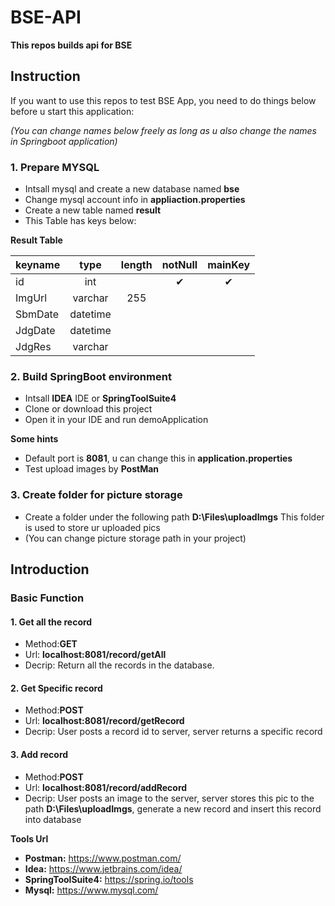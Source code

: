 # BSE-API
**This repos builds api for BSE**

## Instruction
If you want to use this repos to test BSE App, you need to do things below before u start this application:

*(You can change names below freely as long as u also change the names in Springboot application)*
### 1. Prepare MYSQL
* Intsall mysql and create a new database named **bse**  
* Change mysql account info in **appliaction.properties**
* Create a new table named **result**
* This Table has keys below:

**Result Table**

keyname | type | length | notNull | mainKey |
 --- | :---: | :---: | :---: | :---: |
id | int | | ✔ | ✔ |
ImgUrl | varchar | 255 | | |
SbmDate | datetime | | | |
JdgDate | datetime | | | |
JdgRes | varchar | | | |

### 2. Build SpringBoot environment
* Intsall **IDEA** IDE or **SpringToolSuite4**
* Clone or download this project
* Open it in your IDE and run demoApplication

**Some hints**
* Default port is **8081**, u can change this in **application.properties**
* Test upload images by **PostMan**

### 3. Create folder for picture storage
* Create a folder under the following path **D:\Files\uploadImgs** This folder is used to store ur uploaded pics
* (You can change picture storage path in your project)

## Introduction

### Basic Function

#### 1. Get all the record
* Method:**GET**
* Url: **localhost:8081/record/getAll**
* Decrip: Return all the records in the database. 

#### 2. Get Specific record
* Method:**POST**
* Url: **localhost:8081/record/getRecord**
* Decrip: User posts a record id to server, server returns a specific record 

#### 3. Add record
* Method:**POST**
* Url: **localhost:8081/record/addRecord**
* Decrip: User posts an image to the server, server stores this pic to the path **D:\Files\uploadImgs**, generate a new record and insert this record into database

**Tools Url**
* **Postman:** https://www.postman.com/
* **Idea:** https://www.jetbrains.com/idea/
* **SpringToolSuite4:** https://spring.io/tools
* **Mysql:** https://www.mysql.com/





